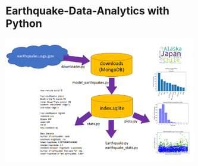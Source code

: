# Earthquake-Data-Analytics with Python

<img alt = "Project Structure" src = "./PythonProject.PNG" align = "center" />
